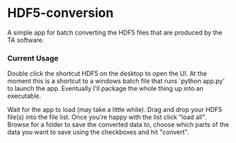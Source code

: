 # HDF5-conversion

A simple app for batch converting the HDF5 files that are produced by the TA software.

### Current Usage

Double click the shortcut HDF5 on the desktop to open the UI. At the moment this is a shortcut to a windows batch file that runs `python app.py' to launch the app. Eventually I'll package the whole thing up into an executable.

Wait for the app to load (may take a little while). Drag and drop your HDF5 file(s) into the file list. Once you're happy with the list click "load all". Browse for a folder to save the converted data to, choose which parts of the data you want to save using the checkboxes and hit "convert".

